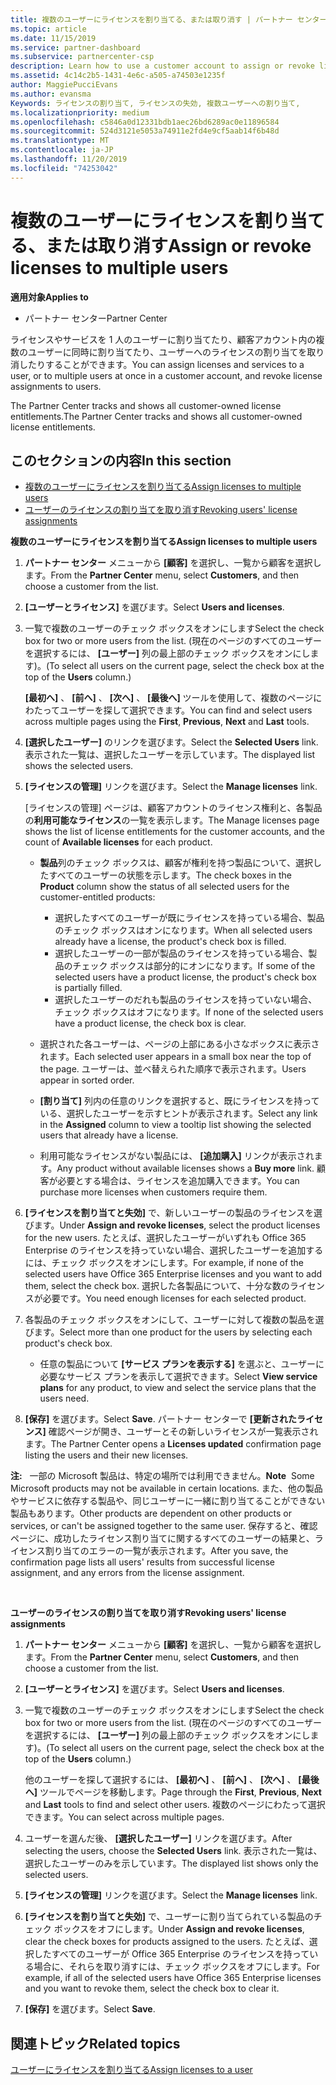 ```yaml
---
title: 複数のユーザーにライセンスを割り当てる、または取り消す | パートナー センター
ms.topic: article
ms.date: 11/15/2019
ms.service: partner-dashboard
ms.subservice: partnercenter-csp
description: Learn how to use a customer account to assign or revoke licenses and services to one user or to multiple users at once.
ms.assetid: 4c14c2b5-1431-4e6c-a505-a74503e1235f
author: MaggiePucciEvans
ms.author: evansma
Keywords: ライセンスの割り当て, ライセンスの失効, 複数ユーザーへの割り当て,
ms.localizationpriority: medium
ms.openlocfilehash: c5846a0d12331bdb1aec26bd6289ac0e11896584
ms.sourcegitcommit: 524d3121e5053a74911e2fd4e9cf5aab14f6b48d
ms.translationtype: MT
ms.contentlocale: ja-JP
ms.lasthandoff: 11/20/2019
ms.locfileid: "74253042"
---
```

# <a name="assign-or-revoke-licenses-to-multiple-users"></a><span data-ttu-id="1689d-104">複数のユーザーにライセンスを割り当てる、または取り消す</span><span class="sxs-lookup"><span data-stu-id="1689d-104">Assign or revoke licenses to multiple users</span></span>

<span data-ttu-id="1689d-105">**適用対象**</span><span class="sxs-lookup"><span data-stu-id="1689d-105">**Applies to**</span></span>

-  <span data-ttu-id="1689d-106">パートナー センター</span><span class="sxs-lookup"><span data-stu-id="1689d-106">Partner Center</span></span>

<span data-ttu-id="1689d-107">ライセンスやサービスを 1 人のユーザーに割り当てたり、顧客アカウント内の複数のユーザーに同時に割り当てたり、ユーザーへのライセンスの割り当てを取り消したりすることができます。</span><span class="sxs-lookup"><span data-stu-id="1689d-107">You can assign licenses and services to a user, or to multiple users at once in a customer account, and revoke license assignments to users.</span></span>

<span data-ttu-id="1689d-108">The Partner Center tracks and shows all customer-owned license entitlements.</span><span class="sxs-lookup"><span data-stu-id="1689d-108">The Partner Center tracks and shows all customer-owned license entitlements.</span></span>

## <a name="in-this-section"></a><span data-ttu-id="1689d-109">このセクションの内容</span><span class="sxs-lookup"><span data-stu-id="1689d-109">In this section</span></span>


-   [<span data-ttu-id="1689d-110">複数のユーザーにライセンスを割り当てる</span><span class="sxs-lookup"><span data-stu-id="1689d-110">Assign licenses to multiple users</span></span>](#assign-licenses-to-groups)
-   [<span data-ttu-id="1689d-111">ユーザーのライセンスの割り当てを取り消す</span><span class="sxs-lookup"><span data-stu-id="1689d-111">Revoking users' license assignments</span></span>](#revoking-licenses)

<a href="" id="assign-licenses-to-groups"></a>
<span data-ttu-id="1689d-112">**複数のユーザーにライセンスを割り当てる**</span><span class="sxs-lookup"><span data-stu-id="1689d-112">**Assign licenses to multiple users**</span></span>

1.  <span data-ttu-id="1689d-113">**パートナー センター** メニューから **[顧客]** を選択し、一覧から顧客を選択します。</span><span class="sxs-lookup"><span data-stu-id="1689d-113">From the **Partner Center** menu, select **Customers**, and then choose a customer from the list.</span></span>
2.  <span data-ttu-id="1689d-114">**[ユーザーとライセンス]** を選びます。</span><span class="sxs-lookup"><span data-stu-id="1689d-114">Select **Users and licenses**.</span></span>
3.  <span data-ttu-id="1689d-115">一覧で複数のユーザーのチェック ボックスをオンにします</span><span class="sxs-lookup"><span data-stu-id="1689d-115">Select the check box for two or more users from the list.</span></span> <span data-ttu-id="1689d-116">(現在のページのすべてのユーザーを選択するには、 **[ユーザー]** 列の最上部のチェック ボックスをオンにします)。</span><span class="sxs-lookup"><span data-stu-id="1689d-116">(To select all users on the current page, select the check box at the top of the **Users** column.)</span></span>

    <span data-ttu-id="1689d-117">**[最初へ]** 、 **[前へ]** 、 **[次へ]** 、 **[最後へ]** ツールを使用して、複数のページにわたってユーザーを探して選択できます。</span><span class="sxs-lookup"><span data-stu-id="1689d-117">You can find and select users across multiple pages using the **First**, **Previous**, **Next** and **Last** tools.</span></span>

4.  <span data-ttu-id="1689d-118">**[選択したユーザー]** のリンクを選びます。</span><span class="sxs-lookup"><span data-stu-id="1689d-118">Select the **Selected Users** link.</span></span> <span data-ttu-id="1689d-119">表示された一覧は、選択したユーザーを示しています。</span><span class="sxs-lookup"><span data-stu-id="1689d-119">The displayed list shows the selected users.</span></span>
5.  <span data-ttu-id="1689d-120">**[ライセンスの管理]** リンクを選びます。</span><span class="sxs-lookup"><span data-stu-id="1689d-120">Select the **Manage licenses** link.</span></span>

    <span data-ttu-id="1689d-121">[ライセンスの管理] ページは、顧客アカウントのライセンス権利と、各製品の**利用可能なライセンス**の一覧を表示します。</span><span class="sxs-lookup"><span data-stu-id="1689d-121">The Manage licenses page shows the list of license entitlements for the customer accounts, and the count of **Available licenses** for each product.</span></span>

    -   <span data-ttu-id="1689d-122">**製品**列のチェック ボックスは、顧客が権利を持つ製品について、選択したすべてのユーザーの状態を示します。</span><span class="sxs-lookup"><span data-stu-id="1689d-122">The check boxes in the **Product** column show the status of all selected users for the customer-entitled products:</span></span>

        -   <span data-ttu-id="1689d-123">選択したすべてのユーザーが既にライセンスを持っている場合、製品のチェック ボックスはオンになります。</span><span class="sxs-lookup"><span data-stu-id="1689d-123">When all selected users already have a license, the product's check box is filled.</span></span>
        -   <span data-ttu-id="1689d-124">選択したユーザーの一部が製品のライセンスを持っている場合、製品のチェック ボックスは部分的にオンになります。</span><span class="sxs-lookup"><span data-stu-id="1689d-124">If some of the selected users have a product license, the product's check box is partially filled.</span></span>
        -   <span data-ttu-id="1689d-125">選択したユーザーのだれも製品のライセンスを持っていない場合、チェック ボックスはオフになります。</span><span class="sxs-lookup"><span data-stu-id="1689d-125">If none of the selected users have a product license, the check box is clear.</span></span>
    -   <span data-ttu-id="1689d-126">選択された各ユーザーは、ページの上部にある小さなボックスに表示されます。</span><span class="sxs-lookup"><span data-stu-id="1689d-126">Each selected user appears in a small box near the top of the page.</span></span> <span data-ttu-id="1689d-127">ユーザーは、並べ替えられた順序で表示されます。</span><span class="sxs-lookup"><span data-stu-id="1689d-127">Users appear in sorted order.</span></span>

    -   <span data-ttu-id="1689d-128">**[割り当て]** 列内の任意のリンクを選択すると、既にライセンスを持っている、選択したユーザーを示すヒントが表示されます。</span><span class="sxs-lookup"><span data-stu-id="1689d-128">Select any link in the **Assigned** column to view a tooltip list showing the selected users that already have a license.</span></span>

    -   <span data-ttu-id="1689d-129">利用可能なライセンスがない製品には、 **[追加購入]** リンクが表示されます。</span><span class="sxs-lookup"><span data-stu-id="1689d-129">Any product without available licenses shows a **Buy more** link.</span></span> <span data-ttu-id="1689d-130">顧客が必要とする場合は、ライセンスを追加購入できます。</span><span class="sxs-lookup"><span data-stu-id="1689d-130">You can purchase more licenses when customers require them.</span></span>

6.  <span data-ttu-id="1689d-131">**[ライセンスを割り当てと失効]** で、新しいユーザーの製品のライセンスを選びます。</span><span class="sxs-lookup"><span data-stu-id="1689d-131">Under **Assign and revoke licenses**, select the product licenses for the new users.</span></span> <span data-ttu-id="1689d-132">たとえば、選択したユーザーがいずれも Office 365 Enterprise のライセンスを持っていない場合、選択したユーザーを追加するには、チェック ボックスをオンにします。</span><span class="sxs-lookup"><span data-stu-id="1689d-132">For example, if none of the selected users have Office 365 Enterprise licenses and you want to add them, select the check box.</span></span> <span data-ttu-id="1689d-133">選択した各製品について、十分な数のライセンスが必要です。</span><span class="sxs-lookup"><span data-stu-id="1689d-133">You need enough licenses for each selected product.</span></span>
7.  <span data-ttu-id="1689d-134">各製品のチェック ボックスをオンにして、ユーザーに対して複数の製品を選びます。</span><span class="sxs-lookup"><span data-stu-id="1689d-134">Select more than one product for the users by selecting each product's check box.</span></span>
    -   <span data-ttu-id="1689d-135">任意の製品について **[サービス プランを表示する]** を選ぶと、ユーザーに必要なサービス プランを表示して選択できます。</span><span class="sxs-lookup"><span data-stu-id="1689d-135">Select **View service plans** for any product, to view and select the service plans that the users need.</span></span>

8.  <span data-ttu-id="1689d-136">**[保存]** を選びます。</span><span class="sxs-lookup"><span data-stu-id="1689d-136">Select **Save**.</span></span> <span data-ttu-id="1689d-137">パートナー センターで **[更新されたライセンス]** 確認ページが開き、ユーザーとその新しいライセンスが一覧表示されます。</span><span class="sxs-lookup"><span data-stu-id="1689d-137">The Partner Center opens a **Licenses updated** confirmation page listing the users and their new licenses.</span></span>

<span data-ttu-id="1689d-138">**注:**   一部の Microsoft 製品は、特定の場所では利用できません。</span><span class="sxs-lookup"><span data-stu-id="1689d-138">**Note**  Some Microsoft products may not be available in certain locations.</span></span> <span data-ttu-id="1689d-139">また、他の製品やサービスに依存する製品や、同じユーザーに一緒に割り当てることができない製品もあります。</span><span class="sxs-lookup"><span data-stu-id="1689d-139">Other products are dependent on other products or services, or can't be assigned together to the same user.</span></span> <span data-ttu-id="1689d-140">保存すると、確認ページに、成功したライセンス割り当てに関するすべてのユーザーの結果と、ライセンス割り当てのエラーの一覧が表示されます。</span><span class="sxs-lookup"><span data-stu-id="1689d-140">After you save, the confirmation page lists all users' results from successful license assignment, and any errors from the license assignment.</span></span>

 

<a href="" id="revoking-licenses"></a>
<span data-ttu-id="1689d-141">**ユーザーのライセンスの割り当てを取り消す**</span><span class="sxs-lookup"><span data-stu-id="1689d-141">**Revoking users' license assignments**</span></span>

1.  <span data-ttu-id="1689d-142">**パートナー センター** メニューから **[顧客]** を選択し、一覧から顧客を選択します。</span><span class="sxs-lookup"><span data-stu-id="1689d-142">From the **Partner Center** menu, select **Customers**, and then choose a customer from the list.</span></span>
2.  <span data-ttu-id="1689d-143">**[ユーザーとライセンス]** を選びます。</span><span class="sxs-lookup"><span data-stu-id="1689d-143">Select **Users and licenses**.</span></span>
3.  <span data-ttu-id="1689d-144">一覧で複数のユーザーのチェック ボックスをオンにします</span><span class="sxs-lookup"><span data-stu-id="1689d-144">Select the check box for two or more users from the list.</span></span> <span data-ttu-id="1689d-145">(現在のページのすべてのユーザーを選択するには、 **[ユーザー]** 列の最上部のチェック ボックスをオンにします)。</span><span class="sxs-lookup"><span data-stu-id="1689d-145">(To select all users on the current page, select the check box at the top of the **Users** column.)</span></span>

    <span data-ttu-id="1689d-146">他のユーザーを探して選択するには、 **[最初へ]** 、 **[前へ]** 、 **[次へ]** 、 **[最後へ]** ツールでページを移動します。</span><span class="sxs-lookup"><span data-stu-id="1689d-146">Page through the **First**, **Previous**, **Next** and **Last** tools to find and select other users.</span></span> <span data-ttu-id="1689d-147">複数のページにわたって選択できます。</span><span class="sxs-lookup"><span data-stu-id="1689d-147">You can select across multiple pages.</span></span>

4.  <span data-ttu-id="1689d-148">ユーザーを選んだ後、 **[選択したユーザー]** リンクを選びます。</span><span class="sxs-lookup"><span data-stu-id="1689d-148">After selecting the users, choose the **Selected Users** link.</span></span> <span data-ttu-id="1689d-149">表示された一覧は、選択したユーザーのみを示しています。</span><span class="sxs-lookup"><span data-stu-id="1689d-149">The displayed list shows only the selected users.</span></span>
5.  <span data-ttu-id="1689d-150">**[ライセンスの管理]** リンクを選びます。</span><span class="sxs-lookup"><span data-stu-id="1689d-150">Select the **Manage licenses** link.</span></span>
6.  <span data-ttu-id="1689d-151">**[ライセンスを割り当てと失効]** で、ユーザーに割り当てられている製品のチェック ボックスをオフにします。</span><span class="sxs-lookup"><span data-stu-id="1689d-151">Under **Assign and revoke licenses**, clear the check boxes for products assigned to the users.</span></span> <span data-ttu-id="1689d-152">たとえば、選択したすべてのユーザーが Office 365 Enterprise のライセンスを持っている場合に、それらを取り消すには、チェック ボックスをオフにします。</span><span class="sxs-lookup"><span data-stu-id="1689d-152">For example, if all of the selected users have Office 365 Enterprise licenses and you want to revoke them, select the check box to clear it.</span></span>
7.  <span data-ttu-id="1689d-153">**[保存]** を選びます。</span><span class="sxs-lookup"><span data-stu-id="1689d-153">Select **Save**.</span></span>

## <a name="related-topics"></a><span data-ttu-id="1689d-154">関連トピック</span><span class="sxs-lookup"><span data-stu-id="1689d-154">Related topics</span></span>


[<span data-ttu-id="1689d-155">ユーザーにライセンスを割り当てる</span><span class="sxs-lookup"><span data-stu-id="1689d-155">Assign licenses to a user</span></span>](assign-licenses-to-users.md)

 

 



